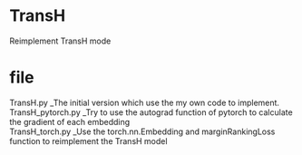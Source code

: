 # TransH
Reimplement TransH mode

# file 
TransH.py _The initial version which use the my own code to implement.
TransH_pytorch.py _Try to use the autograd function of pytorch to calculate the gradient of each embedding  
TransH_torch.py _Use the torch.nn.Embedding and marginRankingLoss function to reimplement the TransH model
